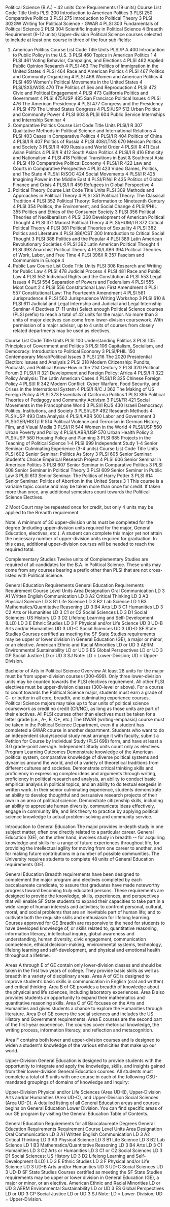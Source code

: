 Political Science (B.A.) – 42 units
Core Requirements (19 units)
Course List
Code	Title	Units
PLSI 200	Introduction to American Politics	3
PLSI 250	Comparative Politics	3
PLSI 275	Introduction to Political Theory	3
PLSI 302GW	Writing for Political Science - GWAR	4
PLSI 303	Fundamentals of Political Science	2
PLSI 304	Scientific Inquiry in Political Science	4
Breadth Requirement (9-12 units)
Upper-division Political Science courses selected to include at least one course in three of the four sub-fields:

1. American Politics
Course List
Code	Title	Units
PLSI/P A 400	Introduction to Public Policy in the U.S.	3
PLSI 460	Topics in American Politics 1	4
PLSI 461	Voting Behavior, Campaigns, and Elections	4
PLSI 462	Applied Public Opinion Research	4
PLSI 463	The Politics of Immigration in the United States	4
PLSI 464	Race and American Politics	4
PLSI 467	Politics and Community Organizing	4
PLSI 468	Women and American Politics	4
PLSI 469	Women's Political Movements in the United States	4
PLSI/SXS/WGS 470	The Politics of Sex and Reproduction	4
PLSI 472	Civic and Political Engagement	4
PLSI 473	California Politics and Government	4
PLSI 475/USP 485	San Francisco Political Issues	4
PLSI 476	The American Presidency	4
PLSI 477	Congress and the Presidency	4
PLSI 479	The United States Congress	4
PLSI/USP 512	Urban Politics and Community Power	4
PLSI 603
& PLSI 604	Public Service Internships
and Internship Seminar	4
2. Comparative Politics
Course List
Code	Title	Units
PLSI/I R 307	Qualitative Methods in Political Science and International Relations	4
PLSI 403	Cases in Comparative Politics	4
PLSI/I R 404	Politics of China	4
PLSI/I R 407	Politics of Russia	4
PLSI 408/LTNS 670	Mexican Politics and Society	3
PLSI/I R 409	Russia and World Order	4
PLSI/I R 411	East Asian Politics	4
PLSI/I R 412	South Asian Politics	4
PLSI/I R 416	Ethnicity and Nationalism	4
PLSI 418	Political Transitions in East & Southeast Asia	4
PLSI 419	Comparative Political Economy	4
PLSI/I R 422	Law and Courts in Comparative Perspective	4
PLSI 423	Video Games, Politics, and The State	4
PLSI/I R/SOC 424	Social Movements	4
PLSI/I R 425	Imagining Power in the Middle East	4
PLSI/FIN/I R 435	Politics of Global Finance and Crisis	4
PLSI/I R 459	Refugees in Global Perspective	4
3. Political Theory
Course List
Code	Title	Units
PLSI 309	Methods and Approaches in Political Theory	4
PLSI 351	Political Theory: The Classical Tradition	4
PLSI 352	Political Theory: Reformation to Nineteenth Century	4
PLSI 354	Politics, the Environment, and Social Change	4
PLSI/PHIL 355	Politics and Ethics of the Consumer Society	3
PLSI 356	Political Theories of Neoliberalism	4
PLSI 360	Development of American Political Thought	4
PLSI 371	Marxist Political Theory	4
PLSI/HUM/I R 372	Critical Political Theory	4
PLSI 381	Political Theories of Sexuality	4
PLSI 382	Politics and Literature	4
PLSI 386/CST 300	Introduction to Critical Social Thought	3
PLSI 388	Politics and the Popular	4
PLSI 389	Latin American Revolutionary Societies	4
PLSI 392	Latin American Political Thought	4
PLSI 393	Anarchist Political Theory	4
PLSI/LABR 394	Political Theories of Work, Labor, and Free Time	4
PLSI 396/I R 357	Fascism and Communism in Europe	4
4. Public Law
Course List
Code	Title	Units
PLSI 308	Research and Writing for Public Law	4
PLSI 478	Judicial Process	4
PLSI 481	Race and Public Law	4
PLSI 552	Individual Rights and the Constitution	4
PLSI 553	Legal Issues	4
PLSI 554	Separation of Powers and Federalism	4
PLSI 555	Moot Court 2	4
PLSI 556	Constitutional Law: First Amendment	4
PLSI 557	Constitutional Law: The Fourteenth Amendment	4
PLSI 561	Jurisprudence	4
PLSI 562	Jurisprudence Writing Workshop	3
PLSI 610
& PLSI 611	Judicial and Legal Internship
and Judicial and Legal Internship Seminar	4
Electives (7-11 units)
Select enough Political Science courses (PLSI prefix) to reach a total of 42 units for the major. No more than 3 units of major electives can come from lower-division coursework. With permission of a major advisor, up to 4 units of courses from closely related departments may be used as electives.

Course List
Code	Title	Units
PLSI 100	Understanding Politics	3
PLSI 105	Principles of Government and Politics	3
PLSI 106	Capitalism, Socialism, and Democracy: Introduction to Political Economy	3
PLSI/PHIL 150	Contemporary Moral/Political Issues	3
PLSI 216	The 2020 Presidential Election: Issues and Analysis	2
PLSI 318	Modern Citizenship: Pundits, Podcasts, and Political Know-How in the 21st Century	2
PLSI 320	Political Forum	2
PLSI/I R 321	Development and Foreign Policy: Africa	4
PLSI/I R 322	Policy Analysis: The Latin American Cases	4
PLSI/I R 325	Chinese Foreign Policy	4
PLSI/I R 342	Modern Conflict: Cyber Warfare, Food Security, and Crises in the International System	4
PLSI/I R/C J 362	The Making of US Foreign Policy	4
PLSI 373	Essentials of California Politics	1
PLSI 395	Political Theories of Pedagogy and Community Activism	3
PLSI/FR 421	Social Movements in the Francophone World	3
PLSI/I R/JS 430	Israeli Democracy: Politics, Institutions, and Society	3
PLSI/USP 492	Research Methods	4
PLSI/USP 493	Data Analysis	4
PLSI/LABR 500	Labor and Government	3
PLSI/GER/HIST/I R 514	Political Violence and Terrorism in German History, Film, and Visual Media	3
PLSI/I R 544	Women in the World	4
PLSI/USP 560	Urban Poverty and Policy	4
PLSI/LABR/USP 570	Urban Health Policy	3
PLSI/USP 580	Housing Policy and Planning	3
PLSI 685	Projects in the Teaching of Political Science	1-4
PLSI 699	Independent Study	1-4
Senior Seminar: Culminating Experience (3-4 units)
Course List
Code	Title	Units
PLSI 602	Senior Seminar: Politics As Story	3
PLSI 605	Senior Seminar: Student's Choice Empirical Research Project	4
PLSI 606	Senior Seminar in American Politics	3
PLSI 607	Senior Seminar in Comparative Politics	3
PLSI 608	Senior Seminar in Political Theory	3
PLSI 609	Senior Seminar in Public Law	3
PLSI 613	Senior Seminar: The Politics of Harry Potter	3
PLSI 614	Senior Seminar: Politics of Abortion in the United States	3
1
This course is a variable topic course and may be taken more than once for credit. If taken more than once, any additional semesters count towards the Political Science Electives.

2
Moot Court may be repeated once for credit, but only 4 units may be applied to the Breadth requirement.

Note: A minimum of 30 upper-division units must be completed for the degree (including upper-division units required for the major, General Education, electives, etc.). A student can complete this major yet not attain the necessary number of upper-division units required for graduation. In this case, additional upper-division courses will be needed to reach the required total.

Complementary Studies
Twelve units of Complementary Studies are required of all candidates for the B.A. in Political Science. These units may come from any courses bearing a prefix other than PLSI that are not cross-listed with Political Science.

General Education Requirements
General Education Requirements
Requirement	Course Level	Units	Area Designation
Oral Communication	LD	3	A1
Written English Communication	LD	3	A2
Critical Thinking	LD	3	A3
Physical Science	LD	3	B1
Life Science	LD	3	B2
Lab Science	LD	1	B3
Mathematics/Quantitative Reasoning	LD	3	B4
Arts	LD	3	C1
Humanities	LD	3	C2
Arts or Humanities	LD	3	C1 or C2
Social Sciences	LD	3	D1
Social Sciences: US History	LD	3	D2
Lifelong Learning and Self-Development (LLD)	LD	3	E
Ethnic Studies	LD	3	F
Physical and/or Life Science	UD	3	UD-B
Arts and/or Humanities	UD	3	UD-C
Social Sciences	UD	3	UD-D
SF State Studies
Courses certified as meeting the SF State Studies requirements may be upper or lower division in General Education (GE), a major or minor, or an elective.
American Ethnic and Racial Minorities	LD or UD	3	AERM
Environmental Sustainability	LD or UD	3	ES
Global Perspectives	LD or UD	3	GP
Social Justice	LD or UD	3	SJ
Note: LD = Lower-Division; UD = Upper-Division.


Bachelor of Arts in Political Science
Overview
At least 28 units for the major must be from upper-division courses (300–699).
Only three lower-division units may be counted towards the PLSI electives requirement. All other PLSI electives must be upper-division classes (300-level or above).
For a course to count towards the Political Science major, students must earn a grade of C- or better in all core, breadth, and culminating experience courses.
Political Science majors may take up to four units of political science coursework as credit no credit (CR/NC), as long as those units are part of their electives. All PLSI courses other than electives must be taken for a letter grade (i.e., A-, B, C+, etc.)
The GWAR (writing-emphasis) course must be taken in the Political Science Department, even if a student has completed a GWAR course in another department.
Students who want to do an independent study/special study must arrange it with faculty, submit a Petition for Course by Individual Study (PLSI 699) form, and have at least a 3.0 grade-point average. Independent Study units count only as electives.
Program Learning Outcomes
Demonstrate knowledge of the American political system, comparative knowledge of diverse political systems and dynamics around the world, and of a variety of theoretical traditions from different cultures and societies.
Demonstrate critical thinking skills and proficiency in expressing complex ideas and arguments through writing, proficiency in political research and analysis, an ability to conduct basic empirical analysis in political topics, and an ability to do textual exegesis in written work.
In their senior culminating experience, students demonstrate an ability to develop thoughtful and persuasive research projects of their own in an area of political science.
Demonstrate citizenship skills, including an ability to appreciate human diversity, communicate ideas effectively, engage in community life, and link theory to practice by applying political science knowledge to actual problem-solving and community service.


Introduction to General Education
The major provides in-depth study in one subject matter, often one directly related to a particular career. General Education (GE), on the other hand, involves study in breadth -- for acquiring knowledge and skills for a range of future experiences throughout life, for providing the intellectual agility for moving from one career to another, and for making future contributions in a number of possible communities. The University requires students to complete 48 units of General Education requirements (GE).

General Education Breadth requirements have been designed to complement the major program and electives completed by each baccalaureate candidate, to assure that graduates have made noteworthy progress toward becoming truly educated persons. These requirements are designed to provide the knowledge, skills, experiences, and perspectives that will enable SF State students to expand their capacities to take part in a wide range of human interests and activities; to confront personal, cultural, moral, and social problems that are an inevitable part of human life; and to cultivate both the requisite skills and enthusiasm for lifelong learning. Courses approved for GE Breadth are responsive to the need for students to have developed knowledge of, or skills related to, quantitative reasoning, information literacy, intellectual inquiry, global awareness and understanding, human diversity, civic engagement, communication competence, ethical decision-making, environmental systems, technology, lifelong learning and self-development, and physical and emotional health throughout a lifetime.

Areas A through E of GE contain only lower-division classes and should be taken in the first two years of college. They provide basic skills as well as breadth in a variety of disciplinary areas. Area A of GE is designed to improve student’s basic skills in communication in English (oral and written) and critical thinking. Area B of GE provides a breadth of knowledge about the physical and life sciences, including laboratory experiences. Area B also provides students an opportunity to expand their mathematics and quantitative reasoning skills. Area C of GE focuses on the Arts and Humanities and gives students a chance to explore the Humanities through literature. Area D of GE covers the social sciences and includes the US History and Government requirements. Area E courses are the second part of the first-year experience. The courses cover rhetorical knowledge, the writing process, information literacy, and reflection and metacognition.

Area F contains both lower and upper-division courses and is designed to widen a student's knowledge of the various ethnicities that make up our world.

Upper-Division General Education is designed to provide students with the opportunity to integrate and apply the knowledge, skills, and insights gained from their lower-division General Education courses. All students must complete a total of 9 units with one course in each of the following CSU-mandated groupings of domains of knowledge and inquiry:

 Upper-Division Physical and/or Life Sciences (Area UD-B),
 Upper-Division Arts and/or Humanities (Area UD-C), and
 Upper-Division Social Sciences (Area UD-D).
A detailed listing of all General Education areas and courses begins on General Education Lower Division. You can find specific areas of our GE program by visiting the General Education Table of Contents.

General Education Requirements for all Baccalaureate Degrees
General Education Requirements
Requirement	Course Level	Units	Area Designation
Oral Communication	LD	3	A1
Written English Communication	LD	3	A2
Critical Thinking	LD	3	A3
Physical Science	LD	3	B1
Life Science	LD	3	B2
Lab Science	LD	1	B3
Mathematics/Quantitative Reasoning	LD	3	B4
Arts	LD	3	C1
Humanities	LD	3	C2
Arts or Humanities	LD	3	C1 or C2
Social Sciences	LD	3	D1
Social Sciences: US History	LD	3	D2
Lifelong Learning and Self-Development (LLD)	LD	3	E
Ethnic Studies	LD	3	F
Physical and/or Life Science	UD	3	UD-B
Arts and/or Humanities	UD	3	UD-C
Social Sciences	UD	3	UD-D
SF State Studies
Courses certified as meeting the SF State Studies requirements may be upper or lower division in General Education (GE), a major or minor, or an elective.
American Ethnic and Racial Minorities	LD or UD	3	AERM
Environmental Sustainability	LD or UD	3	ES
Global Perspectives	LD or UD	3	GP
Social Justice	LD or UD	3	SJ
Note: LD = Lower-Division; UD = Upper-Division.

